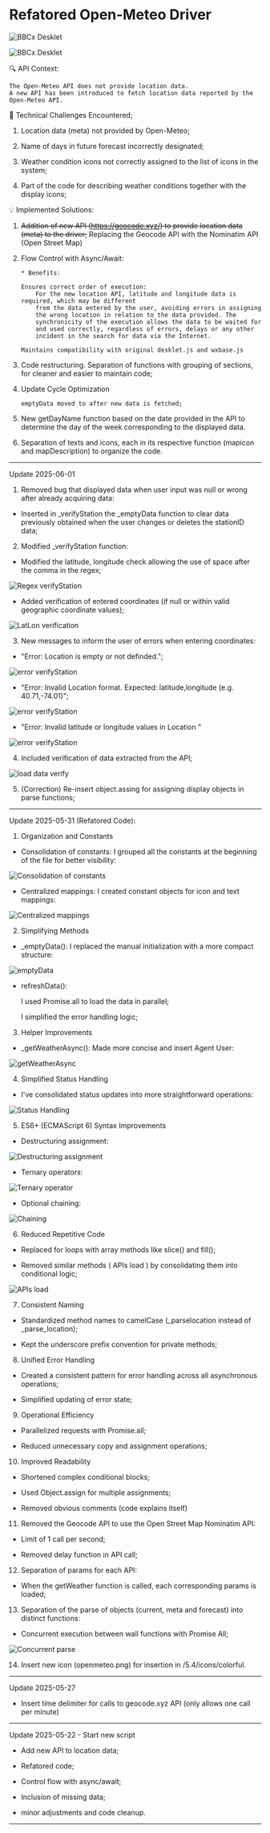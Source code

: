 # Refatored Open-Meteo Driver

![BBCx Desklet](https://github.com/naufragoweb/weather-drivers-bbcwx-oak-wood.co.uk/blob/main/%20Z-%20Images/bbcx7.png)

![BBCx Desklet](https://github.com/naufragoweb/weather-drivers-bbcwx-oak-wood.co.uk/blob/main/%20Z-%20Images/bbcx8.png)

🔍 API Context:

    The Open-Meteo API does not provide location data. 
    A new API has been introduced to fetch location data reported by the 
    Open-Meteo API.

🧩 Technical Challenges Encountered;

1. Location data (meta) not provided by Open-Meteo;

2. Name of days in future forecast incorrectly designated;

3. Weather condition icons not correctly assigned to the list of icons in the system;

4. Part of the code for describing weather conditions together with the display icons;

💡 Implemented Solutions:

1. ~~Addition of new API (https://geocode.xyz/) to provide location data (meta) to the driver;~~ Replacing the Geocode API with the Nominatim API (Open Street Map)

2. Flow Control with Async/Await:
   
       * Benefits:
       
       Ensures correct order of execution:
           For the new location API, latitude and longitude data is required, which may be different 
           from the data entered by the user, avoiding errors in assigning 
           the wrong location in relation to the data provided. The 
           synchronicity of the execution allows the data to be waited for
           and used correctly, regardless of errors, delays or any other 
           incident in the search for data via the Internet.
       
       Maintains compatibility with original desklet.js and wxbase.js

3. Code restructuring. Separation of functions with grouping of sections, for cleaner and easier to maintain code;

4. Update Cycle Optimization
   
       emptyData moved to after new data is fetched;

5. New getDayName function based on the date provided in the API to determine the day of the week corresponding to the displayed data.

6. Separation of texts and icons, each in its respective function (mapicon and mapDescription) to organize the code.

--------------------------------------------------------------------------------

Update 2025-06-01

1. Removed bug that displayed data when user input was null or wrong after already acquiring data:
* Inserted in _verifyStation the _emptyData function to clear data previously obtained when the user changes or deletes the stationID data;
2. Modified _verifyStation function:
* Modified the latitude, longitude check allowing the use of space after the comma in the regex;

![Regex verifyStation](https://github.com/naufragoweb/weather-drivers-bbcwx-oak-wood.co.uk/blob/main/%20Z-%20Images/stationID3.png)

* Added verification of entered coordinates (if null or within valid geographic coordinate values);

![LatLon verification](https://github.com/naufragoweb/weather-drivers-bbcwx-oak-wood.co.uk/blob/main/%20Z-%20Images/stationID4.png)

3. New messages to inform the user of errors when entering coordinates:
* "Error: Location is empty or not definded.";

![error verifyStation](https://github.com/naufragoweb/weather-drivers-bbcwx-oak-wood.co.uk/blob/main/%20Z-%20Images/stationID0.png)

* "Error: Invalid Location format. Expected: latitude,longitude (e.g. 40.71,-74.01)";

![error verifyStation](https://github.com/naufragoweb/weather-drivers-bbcwx-oak-wood.co.uk/blob/main/%20Z-%20Images/stationID1.png)

* "Error: Invalid latitude or longitude values in Location "

![error verifyStation](https://github.com/naufragoweb/weather-drivers-bbcwx-oak-wood.co.uk/blob/main/%20Z-%20Images/stationID2.png)

4. Included verification of data extracted from the API;

![load data verify](https://github.com/naufragoweb/weather-drivers-bbcwx-oak-wood.co.uk/blob/main/%20Z-%20Images/loadDataWithParams01.png)

5. (Correction) Re-insert object.assing for assigning display objects in parse functions;

--------------------------------------------------------------------------------

Update 2025-05-31 (Refatored Code):

1. Organization and Constants
* Consolidation of constants: I grouped all the constants at the beginning of the file for better visibility:

![Consolidation of constants](https://github.com/naufragoweb/weather-drivers-bbcwx-oak-wood.co.uk/blob/main/%20Z-%20Images/image1.png)

* Centralized mappings: I created constant objects for icon and text mappings:

![Centralized mappings](https://github.com/naufragoweb/weather-drivers-bbcwx-oak-wood.co.uk/blob/main/%20Z-%20Images/image2.png)

2. Simplifying Methods
* _emptyData(): I replaced the manual initialization with a more compact structure:

![emptyData](https://github.com/naufragoweb/weather-drivers-bbcwx-oak-wood.co.uk/blob/main/%20Z-%20Images/image3.png)

* refreshData():
  
    I used Promise.all to load the data in parallel;
  
    I simplified the error handling logic;
3. Helper Improvements
* _getWeatherAsync(): Made more concise and insert Agent User:

![getWeatherAsync](https://github.com/naufragoweb/weather-drivers-bbcwx-oak-wood.co.uk/blob/main/%20Z-%20Images/image11.png)

4. Simplified Status Handling
* I've consolidated status updates into more straightforward operations:

![Status Handling](https://github.com/naufragoweb/weather-drivers-bbcwx-oak-wood.co.uk/blob/main/%20Z-%20Images/image6.png)

5. ES6+ (ECMAScript 6) Syntax Improvements
* Destructuring assignment:

![Destructuring assignment](https://github.com/naufragoweb/weather-drivers-bbcwx-oak-wood.co.uk/blob/main/%20Z-%20Images/image7.png)

* Ternary operators:

![Ternary operator](https://github.com/naufragoweb/weather-drivers-bbcwx-oak-wood.co.uk/blob/main/%20Z-%20Images/image8.png)

* Optional chaining:

![Chaining](https://github.com/naufragoweb/weather-drivers-bbcwx-oak-wood.co.uk/blob/main/%20Z-%20Images/image9.png)

6. Reduced Repetitive Code
* Replaced for loops with array methods like slice() and fill();

* Removed similar methods ( APIs load ) by consolidating them into conditional logic;

![APIs load](https://github.com/naufragoweb/weather-drivers-bbcwx-oak-wood.co.uk/blob/main/%20Z-%20Images/image12.png)

7. Consistent Naming
* Standardized method names to camelCase (_parselocation instead of _parse_location);

* Kept the underscore prefix convention for private methods;
8. Unified Error Handling
* Created a consistent pattern for error handling across all asynchronous operations;

* Simplified updating of error state;
9. Operational Efficiency
* Parallelized requests with Promise.all;

* Reduced unnecessary copy and assignment operations;
10. Improved Readability
* Shortened complex conditional blocks;

* Used Object.assign for multiple assignments;

* Removed obvious comments (code explains itself)
11. Removed the Geocode API to use the Open Street Map Nominatim API:
* Limit of 1 call per second;

* Removed delay function in API call;
12. Separation of params for each API:
* When the getWeather function is called, each corresponding params is loaded;
13. Separation of the parse of objects (current, meta and forecast) into distinct functions:
* Concurrent execution between wall functions with Promise All;

![Concurrent parse](https://github.com/naufragoweb/weather-drivers-bbcwx-oak-wood.co.uk/blob/main/%20Z-%20Images/image13.png)

14. Insert new icon (openmeteo.png) for insertion in /5.4/icons/colorful.

--------------------------------------------------------------------------------

Update 2025-05-27

* Insert time delimiter for calls to geocode.xyz API (only allows one call per minute)

--------------------------------------------------------------------------------

Update 2025-05-22 - Start new script

* Add new API to location data;

* Refatored code;

* Control flow with async/await;

* Inclusion of missing data;

* minor adjustments and code cleanup.

--------------------------------------------------------------------------------
